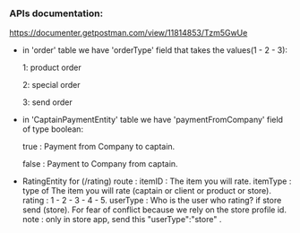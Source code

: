 ### APIs documentation:
https://documenter.getpostman.com/view/11814853/Tzm5GwUe


- in 'order' table we have 'orderType' field that takes the values ​​(1 - 2 - 3):

    1: product order

    2: special order

    3: send order

- in 'CaptainPaymentEntity' table we have 'paymentFromCompany' field of type boolean:

    true  : Payment from Company to captain.

    false : Payment to Company from captain.

- RatingEntity for (/rating) route :
itemID : The item you will rate.
itemType : type of The item you will rate (captain or client or product or store).
rating : 1 - 2 - 3 - 4 - 5.
userType : Who is the user who rating? if store send (store). For fear of conflict because we rely on the store profile id. 
note : only in store app, send this "userType":"store" .